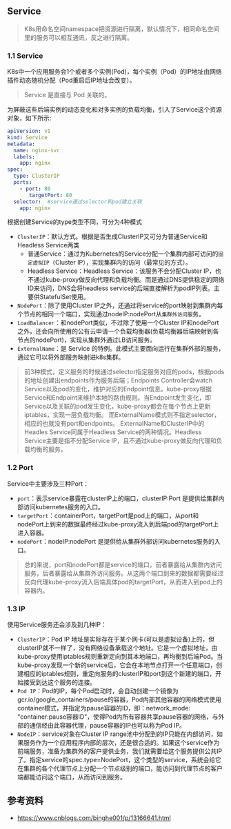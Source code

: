 ## Service

> K8s用命名空间namespace把资源进行隔离，默认情况下，相同命名空间里的服务可以相互通讯，反之进行隔离。

### 1.1 Service

K8s中一个应用服务会1个或者多个实例(Pod)，每个实例（Pod）的IP地址由网络插件动态随机分配（Pod重启后IP地址会改变）。

> Service 是直接与 Pod 关联的。

为屏蔽这些后端实例的动态变化和对多实例的负载均衡，引入了Service这个资源对象，如下所示:

```YAML
apiVersion: v1
kind: Service
metadata:
  name: nginx-svc
  labels:
    app: nginx
spec:
  type: ClusterIP
  ports:
    - port: 80
       targetPort: 80
  selector:  #service通过selector和pod建立关联
    app: nginx
```

根据创建Service的type类型不同，可分为4种模式

- `ClusterIP`：默认方式。根据是否生成ClusterIP又可分为普通Service和Headless Service两类
  - 普通Service：通过为Kubernetes的Service分配一个集群内部可访问的`固定虚拟IP`（Cluster IP），实现集群内的访问（最常见的方式）。
  - Headless Service：Headless Service：该服务不会分配Cluster IP，也不通过kube-proxy做反向代理和负载均衡。而是通过DNS提供稳定的网络ID来访问，DNS会将headless service的后端直接解析为podIP列表。主要供StatefulSet使用。
- `NodePort`：除了使用Cluster IP之外，还通过将service的port映射到集群内每个节点的相同一个端口，实现通过nodeIP:nodePort从`集群外访问服`务。
- `LoadBalancer`：和nodePort类似，不过除了使用一个Cluster IP和nodePort之外，还会向所使用的公有云申请一个负载均衡器(负载均衡器后端映射到各节点的nodePort)，实现从集群外通过LB访问服务。
- `ExternalName`：是 Service 的特例。此模式主要面向运行在集群外部的服务，通过它可以将外部服务映射进k8s集群。

> 前3种模式，定义服务的时候通过selector指定服务对应的pods，根据pods的地址创建出endpoints作为服务后端；Endpoints Controller会watch Service以及pod的变化，维护对应的Endpoint信息。kube-proxy根据Service和Endpoint来维护本地的路由规则。当Endpoint发生变化，即Service以及关联的pod发生变化，kube-proxy都会在每个节点上更新iptables，实现一层负载均衡。 而ExternalName模式则不指定selector，相应的也就没有port和endpoints。 ExternalName和ClusterIP中的Headles Service同属于Headless Service的两种情况。Headless Service主要是指不分配Service IP，且不通过kube-proxy做反向代理和负载均衡的服务。

### 1.2 Port

Service中主要涉及三种Port：

- `port`：表示service暴露在clusterIP上的端口，clusterIP:Port 是提供给集群内部访问kubernetes服务的入口。
- `targetPort`：containerPort，targetPort是pod上的端口，从port和nodePort上到来的数据最终经过kube-proxy流入到后端pod的targetPort上进入容器。
- `nodePort`：nodeIP:nodePort 是提供给从集群外部访问kubernetes服务的入口。

> 总的来说，port和nodePort都是service的端口，前者暴露给从集群内访问服务，后者暴露给从集群外访问服务。从这两个端口到来的数据都需要经过反向代理kube-proxy流入后端具体pod的targetPort，从而进入到pod上的容器内。

### 1.3 IP

使用Service服务还会涉及到几种IP：

- `ClusterIP`：Pod IP 地址是实际存在于某个网卡(可以是虚拟设备)上的，但clusterIP就不一样了，没有网络设备承载这个地址。它是一个虚拟地址，由kube-proxy使用iptables规则重新定向到其本地端口，再均衡到后端Pod。当kube-proxy发现一个新的service后，它会在本地节点打开一个任意端口，创建相应的iptables规则，重定向服务的clusterIP和port到这个新建的端口，开始接受到达这个服务的连接。
- `Pod IP`：Pod的IP，每个Pod启动时，会自动创建一个镜像为gcr.io/google_containers/pause的容器，Pod内部其他容器的网络模式使用container模式，并指定为pause容器的ID，即：network_mode: "container:pause容器ID"，使得Pod内所有容器共享pause容器的网络，与外部的通信经由此容器代理，pause容器的IP也可以称为Pod IP。
- `NodeIP`：service对象在Cluster IP range池中分配到的IP只能在内部访问，如果服务作为一个应用程序内部的层次，还是很合适的。如果这个service作为前端服务，准备为集群外的客户提供业务，我们就需要给这个服务提供公共IP了。指定service的spec.type=NodePort，这个类型的service，系统会给它在集群的各个代理节点上分配一个节点级别的端口，能访问到代理节点的客户端都能访问这个端口，从而访问到服务。

## 参考资料

- https://www.cnblogs.com/binghe001/p/13166641.html